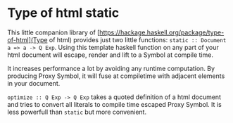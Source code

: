 # Type of html static

This little companion library of
[https://hackage.haskell.org/package/type-of-html](Type of html)
provides just two little functions:
`static :: Document a => a -> Q Exp`.
Using this template haskell function on any part of your html
document will escape, render and lift to a Symbol at compile time.

It increases performance a lot by avoiding any runtime computation.
By producing Proxy Symbol, it will fuse at compiletime with adjacent
elements in your document.

`optimize :: Q Exp -> Q Exp` takes a quoted definition of a html
document and tries to convert all literals to compile time escaped
Proxy Symbol.  It is less powerfull than `static` but more convenient.
